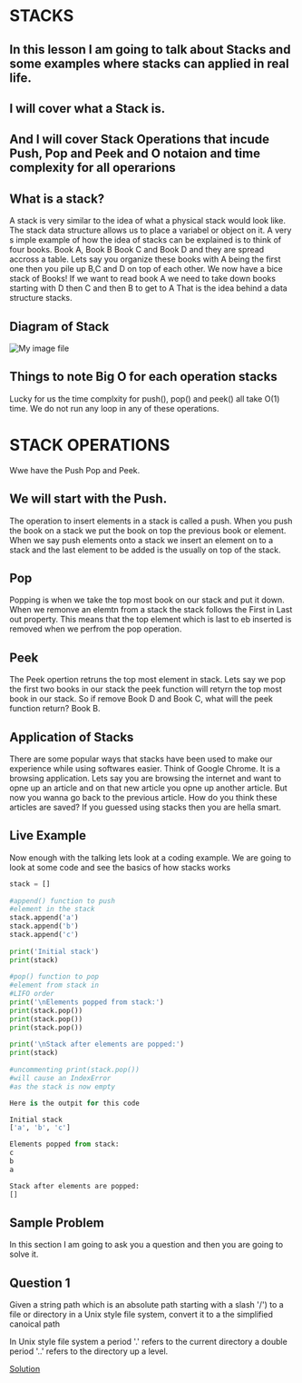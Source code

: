 # STACKS
## In this lesson I am going to talk about Stacks and some examples where stacks can applied in real life.
## I will cover what a Stack is.
## And I will cover Stack Operations that incude Push, Pop and Peek and O notaion and time complexity for all operarions
## What is a stack?
A stack is very similar to the idea of what a physical stack would look like. The  stack data structure
allows us to place a variabel or object on it. A very s imple example of how the idea of stacks can be explained is to think
of four books. Book A, Book B Book C and Book D and they are spread accross a table.
Lets say you organize these books with A being the first one then you pile up B,C and D on top of each other.
We now have a bice stack of Books!
If we want to read book A we need to take down books starting with D then C and then B to get  to A
That is the idea behind a data structure stacks.

## Diagram of Stack
![My image file](https://media.geeksforgeeks.org/wp-content/uploads/20210716162942/stack-660x345.png)

## Things to note Big O for  each operation stacks
Lucky for us the time complxity for push(), pop() and peek() all take O(1) time. We do not run any loop in any of these operations.

# STACK OPERATIONS
Wwe have the Push Pop and Peek.

## We will start with the Push.
The operation  to insert elements in a stack is called a push. When you push  the book on a stack we put the 
book on top the previous book or element. When we say push elements onto a stack we insert an element on to a 
stack and the last element to be added is the usually on top of the stack.

## Pop
Popping is when we take the top most book on our stack and put it down.  When we remonve an elemtn from a stack the stack
follows the First in Last out property. This means that the top element which is last to eb inserted is removed
when we perfrom the pop operation.

## Peek
The Peek  opertion retruns the top most element in stack. Lets say we pop the first two books in our stack
the peek function will retyrn the top most book in our stack. So if remove Book D and Book C, what will
the peek function return? Book B.
## Application of Stacks
There are some popular ways that stacks have been used to make our experience while using softwares easier. Think of Google Chrome. It is a browsing application. Lets say you are browsing the internet and want to opne up an article and on that new article you opne up another article. But now you wanna go back to the previous article. How do you think these articles are saved? If you guessed using stacks then you are hella smart.

## Live Example
Now enough with the talking lets look at a coding example. 
We are going to look at some code and see the basics of  how stacks works

``` python
stack = []
 
#append() function to push
#element in the stack
stack.append('a')
stack.append('b')
stack.append('c')
 
print('Initial stack')
print(stack)
 
#pop() function to pop
#element from stack in
#LIFO order
print('\nElements popped from stack:')
print(stack.pop())
print(stack.pop())
print(stack.pop())
 
print('\nStack after elements are popped:')
print(stack)
 
#uncommenting print(stack.pop())
#will cause an IndexError
#as the stack is now empty

Here is the outpit for this code

Initial stack
['a', 'b', 'c']

Elements popped from stack:
c
b
a

Stack after elements are popped:
[]
```


## Sample Problem
In this section I am going to ask you a question and then you are going to solve it.
## Question 1
Given a string path which is an absolute path starting with a slash '/') to a file or directory in a Unix style file system, convert it to a the simplified canoical path

In Unix style file system a period '.' refers to the current directory a double period '..' refers to the directory up a level.

[Solution](https://github.com/jlule/CSE-212/blob/main/Final%20Project/stacks%20solution.md)






